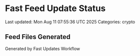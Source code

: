 # Fast Feed Update Status
Last updated: Mon Aug 11 07:55:36 UTC 2025
Categories: crypto

## Feed Files Generated

Generated by Fast Updates Workflow

